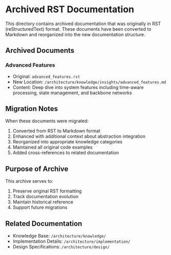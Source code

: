 # Archived RST Documentation

This directory contains archived documentation that was originally in RST (reStructuredText) format. These documents have been converted to Markdown and reorganized into the new documentation structure.

## Archived Documents

### Advanced Features
- Original: `advanced_features.rst`
- New Location: `/architecture/knowledge/insights/advanced_features.md`
- Content: Deep dive into system features including time-aware processing, state management, and backbone networks

## Migration Notes

When these documents were migrated:
1. Converted from RST to Markdown format
2. Enhanced with additional context about abstraction integration
3. Reorganized into appropriate knowledge categories
4. Maintained all original code examples
5. Added cross-references to related documentation

## Purpose of Archive

This archive serves to:
1. Preserve original RST formatting
2. Track documentation evolution
3. Maintain historical reference
4. Support future migrations

## Related Documentation

- Knowledge Base: `/architecture/knowledge/`
- Implementation Details: `/architecture/implementation/`
- Design Specifications: `/architecture/design/`